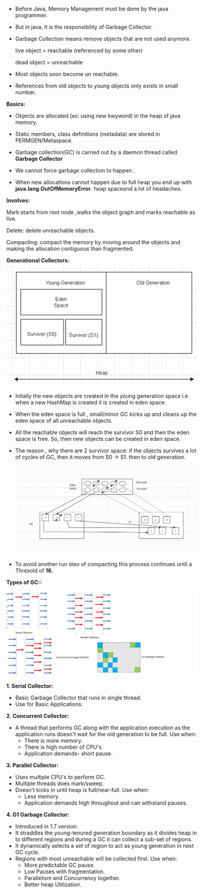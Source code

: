 
* Before Java, Memory Management must be done by the java programmer.
* But in java, it is the responsibility of Garbage Collector.
* Garbage Collection means remove objects that are not used anymore.

    live object = reachable (referenced by some other)
           
    dead object = unreachable

* Most objects soon become un reachable.
* References from old objects to young objects only exists in small number.

**Basics:**

* Objects are allocated (ex: using new kwyword) in the heap of java memory.

* Static members, class definitions (metadata) are stored in PERMGEN/Metaspace.

* Garbage collection(GC) is carried out by a daemon thread called **Garbage Collector**

* We cannot force garbage collection to happen .

* When new allocations cannot happen due to full heap you end up with **java.lang.OutOfMemoryError**. heap spaceand a lot of headaches.

**Involves:**

Mark:starts from root node ,walks the object graph and marks reachable as live.

Delete: delete unreachable objects.

Compacting: compact the memory by moving around the objects and making the allocation contiguous than fragmented.

**Generational Collectors:**
               ![gc.PNG](gc.PNG)
* Intially the new objects are created in the young generation space i.e when a new HashMap is created it is created in eden space.
* When the eden space is full , small/minor GC kicks up and cleans up the eden space of all unreachable objects.
* All the reachable objects will reach the survivor S0 and then the eden space is free. So, then new objects can be created in eden space.
* The reason , why there are 2 survivor space:
  if the objects survives a lot of cycles of GC, then it moves from S0 -> S1. then to old generation.


  ![workingofgc.PNG](workingofgc.PNG)

* To avoid another run steo of compacting this process continues until a Thresold of **16.**


**Types of GC::**

![typesofgc.jpg](typesofgc.jpg)

**1. Serial Collector:**
* Basic Garbage Collector that runs in single thread.
* Use for Basic Applications.

**2. Concurrent Collector:**
* A thread that performs GC along with the application execution as the application runs doesn't wait for the old generation to be full.
  Use when:
  * There is more memory.
  * There is high number of CPU's.
  * Application demands- short pause.

**3. Parallel Collector:**
* Uses multiple CPU's to perform GC. 
* Multiple threads does mark/sweep.
* Doesn't kicks in until heap is full/near-full.
  Use when:
  * Less memory.
  * Application demands high throughout and can withstand pauses.
  
**4. G1 Garbage Collector:**
* Introduced in 1.7 version.
* It straddles the young-tenured generation boundary as it divides heap in to different regions and during a GC it can collect a sub-set of regions.
* It dynamically selects a set of region to act as young generation in next GC cycle.
* Regions with most unreachable will be collected first.
  Use when:
  * More predictable GC pause.
  * Low Pauses with fragmentation.
  * Parallelism and Concurrency together.
  * Better heap Utilization.